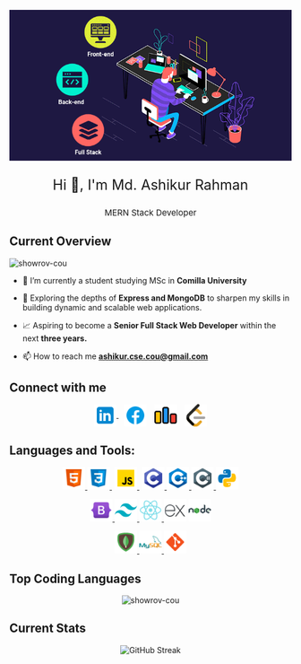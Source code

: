<p align="center">
 <img src="./images/full-stack-development.gif"/>
</p>
<p style="font-size:25px" align="center">Hi 👋, I'm Md. Ashikur Rahman
</p>
<p style="font-size:15px" align="center">MERN Stack Developer</p>


<h2 align="left">Current Overview</h2>
<p align="left"> <img src="https://komarev.com/ghpvc/?username=showrov-cou&label=Profile%20views&color=0e75b6&style=flat" alt="showrov-cou" /> </p>

- 🔭 I’m currently a student studying MSc in **Comilla University**

- 🌱 Exploring the depths of **Express and MongoDB** to sharpen my skills in building dynamic and scalable web applications.

- 📈 Aspiring to become a **Senior Full Stack Web Developer** within the next **three years.**

- 📫 How to reach me **ashikur.cse.cou@gmail.com**

<h2 align="left">Connect with me</h2>
<p align="center">
<a style="padding:5px" href="https://www.linkedin.com/in/ashikur-rahman-showrov/" target="blank"><img align="center" src="./images/icons8-linkedin.svg" alt="md. ashikur rahman" height="40" width="40"</a>
<a style="padding:5px" href="https://www.facebook.com/profile.php?id=100008285349391" target="blank"><img align="center" src="./images/icons8-facebook.svg" alt="আশিকুর রহমান সৌরভ" height="40" width="40" /></a>
<a style="padding:5px" href="https://codeforces.com/profile/showrov" target="blank"><img align="center" src="./images/icons8-codeforces.-programming-competitions-and-contests,-programming-community.-48.png" alt="showrov" height="40" width="40" /></a>
<a style="padding:5px" href="https://leetcode.com/Showrov/" target="blank"><img align="center" src="./images/icons8-level-up-your-coding-skills-and-quickly-land-a-job-48.png" alt="showrov" height="40" width="40" /></a>
</p>

<h2 align="left">Languages and Tools:</h2>
<!-- 1st -->
<p align="center">
<a href="https://www.w3schools.com/html/default.asp" target="_blank" rel="noreferrer"> <img src="./images//icons8-html5.svg" alt="html5" width="40" height="40"/>
</a>
<a href="https://www.w3schools.com/css/" target="_blank" rel="noreferrer"> <img src="./images/icons8-css3.svg" alt="css3" width="40" height="40"/> </a>
<a style="padding:5px" href="https://developer.mozilla.org/en-US/docs/Web/JavaScript" target="_blank" rel="noreferrer"> <img src="./images/icons8-javascript.svg" alt="javascript" width="40" height="40"/> </a>
<a href="https://www.cprogramming.com/" target="_blank" rel="noreferrer"> <img src="./images/icons8-c.svg" alt="c" width="40" height="40"/> </a>
<a href="https://www.w3schools.com/cpp/" target="_blank" rel="noreferrer"> <img src="./images/icons8-c (1).svg" alt="cplusplus" width="40" height="40"/> </a>
<a href="https://www.w3schools.com/cs/" target="_blank" rel="noreferrer"> <img src="./images/icons8-c (2).svg" alt="csharp" width="40" height="40"/> </a>
<a href="https://www.python.org" target="_blank" rel="noreferrer"> <img src="./images/icons8-python.svg" alt="python" width="40" height="40"/> </a>
 </p>
 <!-- 2nd -->
 <p align="center">
<a href="https://getbootstrap.com" target="_blank" rel="noreferrer"> <img src="./images/icons8-bootstrap.svg" alt="bootstrap" width="40" height="40"/> </a>
<a href="https://tailwindcss.com/" target="_blank" rel="noreferrer"> <img src="./images/icons8-tailwindcss.svg" alt="tailwind" width="40" height="40"/> </a>
<a href="https://reactjs.org/" target="_blank" rel="noreferrer"> <img src="./images//icons8-react-native.svg" alt="react" width="40" height="40"/> </a>
<a href="https://expressjs.com" target="_blank" rel="noreferrer"><img src="./images/icons8-express-js.svg" alt="express" width="40" height="40" /></a>
<a href="https://nodejs.org" target="_blank" rel="noreferrer"> <img src="./images/icons8-nodejs.svg" alt="nodejs" width="40" height="40"/> </a>
</p>
<!-- 3rd -->
 <p align="center">
 <a href="https://www.mongodb.com/" target="_blank" rel="noreferrer"> <img src="./images//icons8-mongodb.svg" alt="mongodb" width="40" height="40"/> </a>
<a href="https://www.mysql.com/" target="_blank" rel="noreferrer"> <img src="./images/icons8-mysql.svg" alt="mysql" width="40" height="40"/> </a>
<a href="https://git-scm.com/" target="_blank" rel="noreferrer"> <img src="./images/icons8-git.svg" alt="git" width="40" height="40"/> </a>
 </p>

<h2 align="left">Top Coding Languages</h2>
<p align="center">
<img src="https://github-readme-stats.vercel.app/api/top-langs/?username=Showrov-CoU&theme=tokyonight&layout=compact&hide_border=true" alt="showrov-cou" />
</p>

<h2 align="left">Current Stats</h2>
<p align="center" href="https://git.io/streak-stats">
<img src="https://github-readme-streak-stats.herokuapp.com?user=Showrov-CoU&theme=tokyonight&hide_border=true" alt="GitHub Streak" />
</p>
